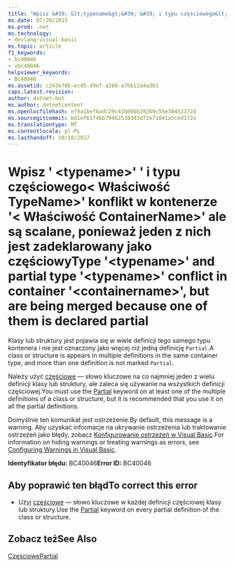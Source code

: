 ```yaml
---
title: "Wpisz &#39; &lt;typename&gt;&#39; &#39; i typu częściowego&lt; Właściwość TypeName&gt;&#39; konflikt w kontenerze &#39;&lt; Właściwość ContainerName&gt;&#39; ale są scalane, ponieważ jeden z nich jest zadeklarowany jako częściowy"
ms.date: 07/20/2015
ms.prod: .net
ms.technology:
- devlang-visual-basic
ms.topic: article
f1_keywords:
- bc40046
- vbc40046
helpviewer_keywords:
- BC40046
ms.assetid: c243e70b-ecd5-49ef-a260-a7bb12a4a3b1
caps.latest.revision: 
author: dotnet-bot
ms.author: dotnetcontent
ms.openlocfilehash: ef9a1bef6adc29c41b66bb28269c55e30452372d
ms.sourcegitcommit: bd1ef61f4bb794b25383d3d72e71041a5ced172e
ms.translationtype: MT
ms.contentlocale: pl-PL
ms.lasthandoff: 10/18/2017
---
```

# <a name="type-39lttypenamegt39-and-partial-type-39lttypenamegt39-conflict-in-container-39ltcontainernamegt39-but-are-being-merged-because-one-of-them-is-declared-partial"></a><span data-ttu-id="b9428-102">Wpisz &#39; &lt;typename&gt;&#39; &#39; i typu częściowego&lt; Właściwość TypeName&gt;&#39; konflikt w kontenerze &#39;&lt; Właściwość ContainerName&gt;&#39; ale są scalane, ponieważ jeden z nich jest zadeklarowany jako częściowy</span><span class="sxs-lookup"><span data-stu-id="b9428-102">Type &#39;&lt;typename&gt;&#39; and partial type &#39;&lt;typename&gt;&#39; conflict in container &#39;&lt;containername&gt;&#39;, but are being merged because one of them is declared partial</span></span>
<span data-ttu-id="b9428-103">Klasy lub struktury jest pojawia się w wiele definicji tego samego typu kontenera i nie jest oznaczony jako więcej niż jedną definicję `Partial`.</span><span class="sxs-lookup"><span data-stu-id="b9428-103">A class or structure is appears in multiple definitions in the same container type, and more than one definition is not marked `Partial`.</span></span>  
  
 <span data-ttu-id="b9428-104">Należy użyć [częściowe](../../visual-basic/language-reference/modifiers/partial.md) — słowo kluczowe na co najmniej jeden z wielu definicji klasy lub struktury, ale zaleca się używanie na wszystkich definicji częściowej.</span><span class="sxs-lookup"><span data-stu-id="b9428-104">You must use the [Partial](../../visual-basic/language-reference/modifiers/partial.md) keyword on at least one of the multiple definitions of a class or structure, but it is recommended that you use it on all the partial definitions.</span></span>  
  
 <span data-ttu-id="b9428-105">Domyślnie ten komunikat jest ostrzeżenie.</span><span class="sxs-lookup"><span data-stu-id="b9428-105">By default, this message is a warning.</span></span> <span data-ttu-id="b9428-106">Aby uzyskać informacje na ukrywanie ostrzeżenia lub traktowanie ostrzeżeń jako błędy, zobacz [Konfigurowanie ostrzeżeń w Visual Basic](/visualstudio/ide/configuring-warnings-in-visual-basic).</span><span class="sxs-lookup"><span data-stu-id="b9428-106">For information on hiding warnings or treating warnings as errors, see [Configuring Warnings in Visual Basic](/visualstudio/ide/configuring-warnings-in-visual-basic).</span></span>  
  
 <span data-ttu-id="b9428-107">**Identyfikator błędu:** BC40046</span><span class="sxs-lookup"><span data-stu-id="b9428-107">**Error ID:** BC40046</span></span>  
  
## <a name="to-correct-this-error"></a><span data-ttu-id="b9428-108">Aby poprawić ten błąd</span><span class="sxs-lookup"><span data-stu-id="b9428-108">To correct this error</span></span>  
  
-   <span data-ttu-id="b9428-109">Użyj [częściowe](../../visual-basic/language-reference/modifiers/partial.md) — słowo kluczowe w każdej definicji częściowej klasy lub struktury.</span><span class="sxs-lookup"><span data-stu-id="b9428-109">Use the [Partial](../../visual-basic/language-reference/modifiers/partial.md) keyword on every partial definition of the class or structure.</span></span>  
  
## <a name="see-also"></a><span data-ttu-id="b9428-110">Zobacz też</span><span class="sxs-lookup"><span data-stu-id="b9428-110">See Also</span></span>  
 [<span data-ttu-id="b9428-111">Częściowe</span><span class="sxs-lookup"><span data-stu-id="b9428-111">Partial</span></span>](../../visual-basic/language-reference/modifiers/partial.md)
